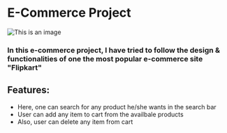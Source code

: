 # E-Commerce Project

![This is an image](https://i.ibb.co/PN8ST0Q/screencapture-e-commerce-16-herokuapp-2022-01-24-22-26-42.png)

### In this e-commerce project, I have tried to follow the design & functionalities of one the most popular e-commerce site "Flipkart"


## Features:

- Here, one can search for any product he/she wants in the search bar
- User can add any item to cart from the availbale products
- Also, user can delete any item from cart 
